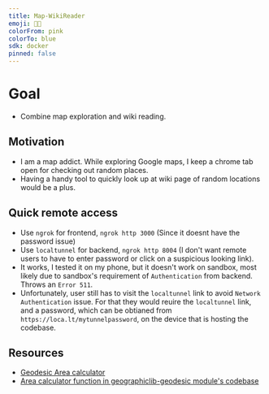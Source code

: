 ```yaml
---
title: Map-WikiReader
emoji: 🫡🥸
colorFrom: pink
colorTo: blue
sdk: docker
pinned: false
---
```

# Goal
- Combine map exploration and wiki reading.

## Motivation
- I am a map addict. While exploring Google maps, I keep a chrome tab open for checking out random places. 
- Having a handy tool to quickly look up at wiki page of random locations would be a plus.


## Quick remote access
- Use `ngrok` for frontend, `ngrok http 3000` (Since it doesnt have the password issue)
- Use `localtunnel` for backend, `ngrok http 8004` (I don't want remote users to have to enter password or click on a suspicious looking link).
- It works, I tested it on my phone, but it doesn't work on sandbox, most likely due to sandbox's requirement of `Authentication` from backend. Throws an `Error 511`.
- Unfortunately, user still has to visit the `localtunnel` link to avoid `Network Authentication` issue. For that they would reuire the `localtunnel` link, and a password, which can be obtianed from `https://loca.lt/mytunnelpassword`, on the device that is hosting the codebase.

## Resources
- [Geodesic Area calculator](https://geographiclib.sourceforge.io/cgi-bin/Planimeter?type=polygon&rhumb=geodesic&radius=6378137&flattening=1%2F298.257223563&input=40.7128%2C+-74.0060%0D%0A34.0522%2C+-118.2437%0D%0A51.5074%2C+0.1278&option=Submit)
- [Area calculator function in geographiclib-geodesic module's codebase](https://github.com/geographiclib/geographiclib-js/blob/main/geodesic/PolygonArea.js)